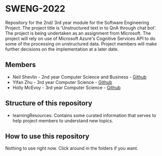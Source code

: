 # SWENG-2022
Repository for the 2nd/ 3rd year module for the Software Engineering Project. 
The project title is 'Unstructured text in to QnA through chat bot'. 
The project is being undertaken as an assignment from Microsoft.
The project will rely on use of Microsoft Azure's Cognitive Services API to do some of the processing on unstructured data.
Project members will make further decisions on the implementation at a later date. 
## Members
- Neil Shevlin - 2nd year Computer Science and Business - [Github](https://github.com/neilshevlin)
- Yifan Zhu - 3rd year Computer Science - [Github](https://github.com/yifanzhu1592)
- Holly McEvoy - 3rd year Computer Science - [Github](https://github.com/hollymcevoy)

## Structure of this repository
 - learningResources: Contains some curated information that serves to help project members to understand new topics.

## How to use this repository
Nothing to use right now. Click around in the folders if you want.
